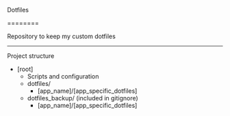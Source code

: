 Dotfiles

========

Repository to keep my custom dotfiles

-----

Project structure

* [root]
  * Scripts and configuration
  * dotfiles/
    * [app_name]/[app_specific_dotfiles]
  * dotfiles_backup/      (included in gitignore)
    * [app_name]/[app_specific_dotfiles]

